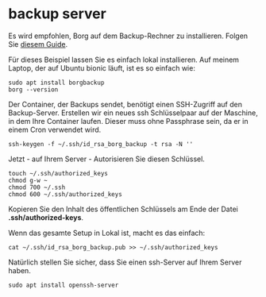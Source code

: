 # backup server 


Es wird empfohlen, Borg auf dem Backup-Rechner zu installieren. Folgen Sie [diesem Guide](https://borgbackup.readthedocs.io/en/stable/installation.html#installation).

Für dieses Beispiel lassen Sie es einfach lokal installieren. Auf meinem Laptop, der auf Ubuntu bionic läuft, ist es so einfach wie:
```
sudo apt install borgbackup
borg --version
```  
Der Container, der Backups sendet, benötigt einen SSH-Zugriff auf den Backup-Server. Erstellen wir ein neues ssh Schlüsselpaar auf der Maschine, in dem Ihre Container laufen. Dieser muss ohne Passphrase sein, da er in einem Cron verwendet wird.
```  
ssh-keygen -f ~/.ssh/id_rsa_borg_backup -t rsa -N ''
```  
Jetzt - auf Ihrem Server - Autorisieren Sie diesen Schlüssel.
```  
touch ~/.ssh/authorized_keys
chmod g-w ~
chmod 700 ~/.ssh
chmod 600 ~/.ssh/authorized_keys
```  
Kopieren Sie den Inhalt des öffentlichen Schlüssels am Ende der Datei **.ssh/authorized-keys**.

Wenn das gesamte Setup in Lokal ist, macht es das einfach:
```  
cat ~/.ssh/id_rsa_borg_backup.pub >> ~/.ssh/authorized_keys
```  
Natürlich stellen Sie sicher, dass Sie einen ssh-Server auf Ihrem Server haben.
```  
sudo apt install openssh-server
```  
